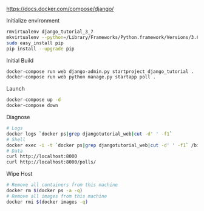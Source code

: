 https://docs.docker.com/compose/django/

Initialize environment
```bash
rmvirtualenv django_tutorial_3_7
mkvirtualenv --python=/Library/Frameworks/Python.framework/Versions/3.6/bin/python3 django_tutorial_3_7
sudo easy_install pip
pip install --upgrade pip
```

Initial Build 
```bash
docker-compose run web django-admin.py startproject django_tutorial .
docker-compose run web python manage.py startapp poll .
```

Launch 
```bash
docker-compose up -d
docker-compose down
```

Diagnose
```bash
# Logs
docker logs `docker ps|grep djangotutorial_web|cut -d' ' -f1`
# Shell
docker exec -i -t `docker ps|grep djangotutorial_web|cut -d' ' -f1` /bin/bash
# Data
curl http://localhost:8000
curl http://localhost:8000/polls/
```

Wipe Host
```bash
# Remove all containers from this machine
docker rm $(docker ps -a -q)
# Remove all images from this machine
docker rmi $(docker images -q)
```